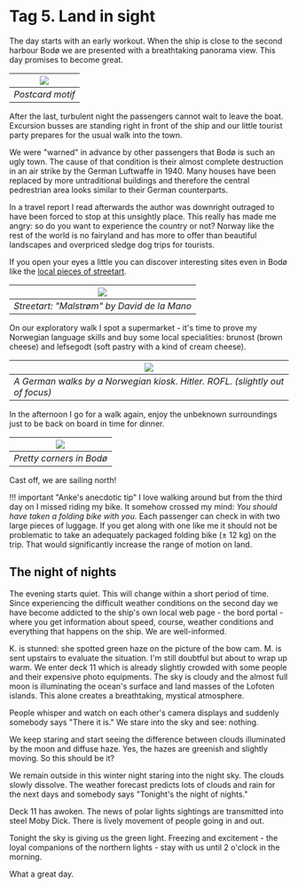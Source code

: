 <!--
.. title: Love Boat - The Real Story. Bodø
.. slug: norge05
.. date: 2019-03-24 14:32:32 UTC+01:00
.. tags: norway,cruise
.. category: outandabout
.. link: 
.. description: 
.. type: text
-->

# Tag 5. Land in sight

The day starts with an early workout. When the ship is close to the second harbour Bodø we are presented with a breathtaking panorama view.
This day promises to become great.

| ![](../../../images/norge2019/09.png) |
| --- |
| *Postcard motif* |

After the last, turbulent night the passengers cannot wait to leave the boat. Excursion busses are standing right in front of the ship and our little tourist party prepares for the usual walk into the town.

We were "warned" in advance by other passengers that Bodø is such an ugly town. The cause of that condition is their almost complete destruction in an air strike by the German Luftwaffe in 1940. Many houses have been replaced by more untraditional buildings and therefore the central pedrestrian area looks similar to their German counterparts. 

In a travel report I read afterwards the author was downright outraged to have been forced to stop at this unsightly place. This really has made me angry: so do you want to experience the country or not? Norway like the rest of the world is no fairyland and has more to offer than beautiful landscapes and overpriced sledge dog trips for tourists.

If you open your eyes a little you can discover interesting sites even in Bodø like the [local pieces of streetart](https://visitbodo.com/home/streetart).

| ![](../../../images/norge2019/13.png) |
| --- |
| *Streetart: "Malstrøm" by David de la Mano* |

On our exploratory walk I spot a supermarket - it's time to prove my Norwegian language skills and buy some local specialities: brunost (brown cheese) and lefsegodt (soft pastry with a kind of cream cheese).

| ![](../../../images/norge2019/10.png) |
| --- |
| *A German walks by a Norwegian kiosk. Hitler. ROFL. (slightly out of focus)* |

In the afternoon I go for a walk again, enjoy the unbeknown surroundings just to be back on board in time for dinner.

| ![](../../../images/norge2019/12.png) |
| --- |
| *Pretty corners in Bodø* |

Cast off, we are sailing north!

!!! important "Anke's anecdotic tip"
    I love walking around but from the third day on I missed riding my bike. It somehow crossed my mind: *You should have taken a folding bike with you.*
    Each passenger can check in with two large pieces of luggage. If you get along with one like me it should not be problematic to take an adequately packaged folding bike (± 12 kg) on the trip. That would significantly increase the range of motion on land.

## The night of nights

The evening starts quiet. This will change within a short period of time.
Since experiencing the difficult weather conditions on the second day we have become addicted to the ship's own local web page - the bord portal - where you get information about speed, course, weather conditions and everything that happens on the ship. We are well-informed.

K. is stunned: she spotted green haze on the picture of the bow cam. M. is sent upstairs to evaluate the situation. I'm still doubtful but about to wrap up warm. We enter deck 11 which is already slightly crowded with some people and their expensive photo equipments. The sky is cloudy and the almost full moon is illuminating the ocean's surface and land masses of the Lofoten islands. This alone creates a breathtaking, mystical atmosphere.

People whisper and watch on each other's camera displays and suddenly somebody says "There it is." We stare into the sky and see: nothing.

We keep staring and start seeing the difference between clouds illuminated by the moon and diffuse haze. Yes, the hazes are greenish and slightly moving. So this should be it?

We remain outside in this winter night staring into the night sky. The clouds slowly dissolve. The weather forecast predicts lots of clouds and rain for the next days and somebody says "Tonight's the night of nights."

Deck 11 has awoken. The news of polar lights sightings are transmitted into steel Moby Dick. There is lively movement of people going in and out.

Tonight the sky is giving us the green light. Freezing and excitement - the loyal companions of the northern lights - stay with us until 2 o'clock in the morning. 

What a great day.
